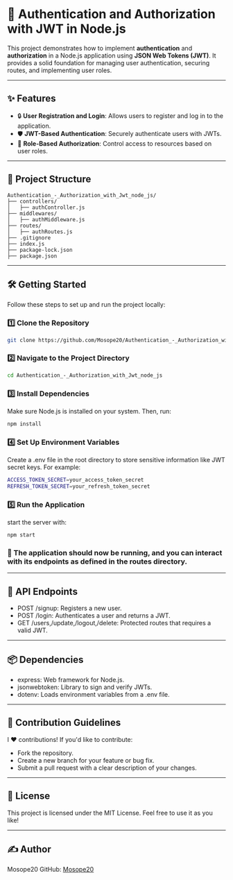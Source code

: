 # 🚀 Authentication and Authorization with JWT in Node.js

This project demonstrates how to implement **authentication** and **authorization** in a Node.js application using **JSON Web Tokens (JWT)**. It provides a solid foundation for managing user authentication, securing routes, and implementing user roles.

---

## ✨ Features

- 🔒 **User Registration and Login**: Allows users to register and log in to the application.
- 🛡️ **JWT-Based Authentication**: Securely authenticate users with JWTs.
- 🎯 **Role-Based Authorization**: Control access to resources based on user roles.

---

## 📂 Project Structure

```plaintext
Authentication_-_Authorization_with_Jwt_node_js/
├── controllers/
│   ├── authController.js
├── middlewares/
│   ├── authMiddleware.js
├── routes/
│   ├── authRoutes.js
├── .gitignore
├── index.js
├── package-lock.json
├── package.json
```

---

## 🛠️ Getting Started

Follow these steps to set up and run the project locally:

### 1️⃣ Clone the Repository

```bash
git clone https://github.com/Mosope20/Authentication_-_Authorization_with_Jwt_node_js.git
```

### 2️⃣ Navigate to the Project Directory

```bash
cd Authentication_-_Authorization_with_Jwt_node_js
```

### 3️⃣ Install Dependencies

Make sure Node.js is installed on your system. Then, run:
```bash
npm install
```

### 4️⃣ Set Up Environment Variables

Create a .env file in the root directory to store sensitive information like JWT secret keys. For example:
```bash
ACCESS_TOKEN_SECRET=your_access_token_secret
REFRESH_TOKEN_SECRET=your_refresh_token_secret
```

### 5️⃣ Run the Application
start the server with:
```bash
npm start
```
### 🎉 The application should now be running, and you can interact with its endpoints as defined in the routes directory.

---

## 📡 API Endpoints
- POST /signup: Registers a new user.
- POST /login: Authenticates a user and returns a JWT.
- GET /users,/update,/logout,/delete: Protected routes that requires a valid JWT.

---

## 📦 Dependencies
- express: Web framework for Node.js.
- jsonwebtoken: Library to sign and verify JWTs.
- dotenv: Loads environment variables from a .env file.

---

## 🌟 Contribution Guidelines
I ❤️ contributions! If you'd like to contribute:

- Fork the repository.
- Create a new branch for your feature or bug fix.
- Submit a pull request with a clear description of your changes.

---

## 📜 License
This project is licensed under the MIT License. Feel free to use it as you like!

---

## ✍️ Author
Mosope20
GitHub: [Mosope20](github.com/Mosope20/)




